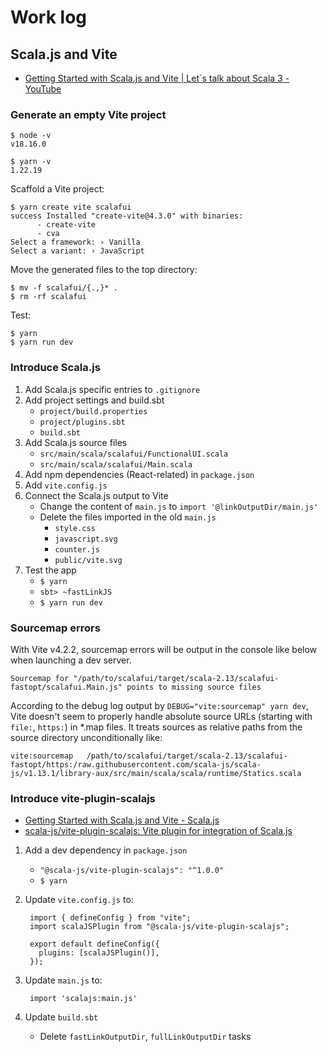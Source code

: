 # Work log

## Scala.js and Vite

* [Getting Started with Scala\.js and Vite \| Let´s talk about Scala 3 \- YouTube](https://www.youtube.com/watch?v=dv7fPmgFTNA)

### Generate an empty Vite project

```shell
$ node -v
v18.16.0

$ yarn -v
1.22.19
```

Scaffold a Vite project:
```shell
$ yarn create vite scalafui
success Installed "create-vite@4.3.0" with binaries:
      - create-vite
      - cva
Select a framework: › Vanilla
Select a variant: › JavaScript
```

Move the generated files to the top directory:
```shell
$ mv -f scalafui/{.,}* .
$ rm -rf scalafui
```

Test:
```shell
$ yarn
$ yarn run dev
```

### Introduce Scala.js

1. Add Scala.js specific entries to `.gitignore`
2. Add project settings and build.sbt
    * `project/build.properties`
    * `project/plugins.sbt`
    * `build.sbt`
3. Add Scala.js source files
    * `src/main/scala/scalafui/FunctionalUI.scala`
    * `src/main/scala/scalafui/Main.scala`
4. Add npm dependencies (React-related) in `package.json`
5. Add `vite.config.js`
6. Connect the Scala.js output to Vite
    * Change the content of `main.js` to `import '@linkOutputDir/main.js'`
    * Delete the files imported in the old `main.js`
        * `style.css`
        * `javascript.svg`
        * `counter.js`
        * `public/vite.svg`
7. Test the app
    * `$ yarn`
    * `sbt> ~fastLinkJS`
    * `$ yarn run dev`

### Sourcemap errors 

With Vite v4.2.2, sourcemap errors will be output in the console like below when launching a dev server.

```
Sourcemap for "/path/to/scalafui/target/scala-2.13/scalafui-fastopt/scalafui.Main.js" points to missing source files
```

According to the debug log output by `DEBUG="vite:sourcemap" yarn dev`, Vite doesn't seem to properly handle absolute source URLs (starting with `file:`, `https:`) in *.map files. It treats sources as relative paths from the source directory unconditionally like:

```
vite:sourcemap   /path/to/scalafui/target/scala-2.13/scalafui-fastopt/https:/raw.githubusercontent.com/scala-js/scala-js/v1.13.1/library-aux/src/main/scala/scala/runtime/Statics.scala
```

### Introduce vite-plugin-scalajs

* [Getting Started with Scala\.js and Vite \- Scala\.js](https://www.scala-js.org/doc/tutorial/scalajs-vite.html)
* [scala\-js/vite\-plugin\-scalajs: Vite plugin for integration of Scala\.js](https://github.com/scala-js/vite-plugin-scalajs)

1. Add a dev dependency in `package.json`
    * `"@scala-js/vite-plugin-scalajs": "^1.0.0"`
    * `$ yarn`

2. Update `vite.config.js` to:

        import { defineConfig } from "vite";
        import scalaJSPlugin from "@scala-js/vite-plugin-scalajs";

        export default defineConfig({
          plugins: [scalaJSPlugin()],
        });

3. Update `main.js` to:

        import 'scalajs:main.js'

4. Update `build.sbt`
     * Delete `fastLinkOutputDir`, `fullLinkOutputDir` tasks
